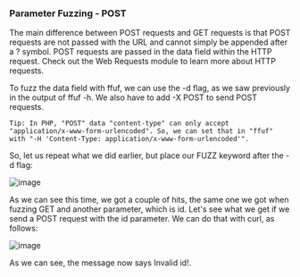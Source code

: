 ### Parameter Fuzzing - POST

The main difference between POST requests and GET requests is that POST requests are not passed with the URL and cannot simply be appended after a ? symbol. POST requests are passed in the data field within the HTTP request. Check out the Web Requests module to learn more about HTTP requests.

To fuzz the data field with ffuf, we can use the -d flag, as we saw previously in the output of ffuf -h. We also have to add -X POST to send POST requests.

```
Tip: In PHP, "POST" data "content-type" can only accept "application/x-www-form-urlencoded". So, we can set that in "ffuf" with "-H 'Content-Type: application/x-www-form-urlencoded'".
```

So, let us repeat what we did earlier, but place our FUZZ keyword after the -d flag:

![image](https://github.com/tHeStRyNg/SecureSphereLabs/assets/118682909/c6fc3837-e773-45b1-90f8-48b45cb64e35)


As we can see this time, we got a couple of hits, the same one we got when fuzzing GET and another parameter, which is id. Let's see what we get if we send a POST request with the id parameter. We can do that with curl, as follows:


![image](https://github.com/tHeStRyNg/SecureSphereLabs/assets/118682909/008b8dd8-26b2-44c4-9ec3-8e6ed94e6bc3)

As we can see, the message now says Invalid id!.
